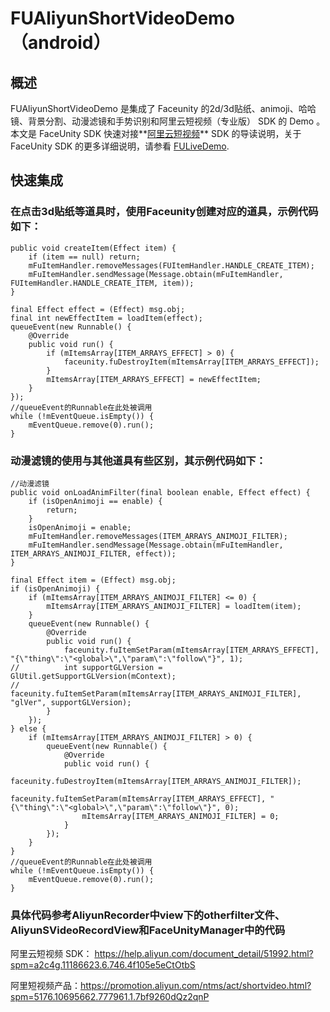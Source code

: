 #  FUAliyunShortVideoDemo（android）
## 概述

FUAliyunShortVideoDemo 是集成了 Faceunity 的2d/3d贴纸、animoji、哈哈镜、背景分割、动漫滤镜和手势识别和阿里云短视频（专业版） SDK 的 Demo 。 本文是 FaceUnity SDK 快速对接**[阿里云短视频](https://help.aliyun.com/document_detail/94329.html?spm=a2c4g.11186623.6.778.76b454bf0a4gyb)** SDK 的导读说明，关于 FaceUnity SDK 的更多详细说明，请参看 [FULiveDemo](https://github.com/Faceunity/FULiveDemoDroid/tree/dev).

## 快速集成
### 在点击3d贴纸等道具时，使用Faceunity创建对应的道具，示例代码如下：
```
public void createItem(Effect item) {
    if (item == null) return;
    mFuItemHandler.removeMessages(FUItemHandler.HANDLE_CREATE_ITEM);
    mFuItemHandler.sendMessage(Message.obtain(mFuItemHandler, FUItemHandler.HANDLE_CREATE_ITEM, item));
}
```
```
final Effect effect = (Effect) msg.obj;
final int newEffectItem = loadItem(effect);
queueEvent(new Runnable() {
    @Override
    public void run() {
        if (mItemsArray[ITEM_ARRAYS_EFFECT] > 0) {
            faceunity.fuDestroyItem(mItemsArray[ITEM_ARRAYS_EFFECT]);
        }
        mItemsArray[ITEM_ARRAYS_EFFECT] = newEffectItem;
    }
});
//queueEvent的Runnable在此处被调用
while (!mEventQueue.isEmpty()) {
    mEventQueue.remove(0).run();
}
```
### 动漫滤镜的使用与其他道具有些区别，其示例代码如下：
```
//动漫滤镜
public void onLoadAnimFilter(final boolean enable, Effect effect) {
    if (isOpenAnimoji == enable) {
        return;
    }
    isOpenAnimoji = enable;
    mFuItemHandler.removeMessages(ITEM_ARRAYS_ANIMOJI_FILTER);
    mFuItemHandler.sendMessage(Message.obtain(mFuItemHandler, ITEM_ARRAYS_ANIMOJI_FILTER, effect));
}
```
```
final Effect item = (Effect) msg.obj;
if (isOpenAnimoji) {
    if (mItemsArray[ITEM_ARRAYS_ANIMOJI_FILTER] <= 0) {
        mItemsArray[ITEM_ARRAYS_ANIMOJI_FILTER] = loadItem(item);
    }
    queueEvent(new Runnable() {
        @Override
        public void run() {
            faceunity.fuItemSetParam(mItemsArray[ITEM_ARRAYS_EFFECT], "{\"thing\":\"<global>\",\"param\":\"follow\"}", 1);
//          int supportGLVersion = GlUtil.getSupportGLVersion(mContext);
//          faceunity.fuItemSetParam(mItemsArray[ITEM_ARRAYS_ANIMOJI_FILTER], "glVer", supportGLVersion);
        }
    });
} else {
    if (mItemsArray[ITEM_ARRAYS_ANIMOJI_FILTER] > 0) {
        queueEvent(new Runnable() {
            @Override
            public void run() {
                faceunity.fuDestroyItem(mItemsArray[ITEM_ARRAYS_ANIMOJI_FILTER]);
                faceunity.fuItemSetParam(mItemsArray[ITEM_ARRAYS_EFFECT], "{\"thing\":\"<global>\",\"param\":\"follow\"}", 0);
                mItemsArray[ITEM_ARRAYS_ANIMOJI_FILTER] = 0;
            }
        });
    }
}
//queueEvent的Runnable在此处被调用
while (!mEventQueue.isEmpty()) {
    mEventQueue.remove(0).run();
}
```

### 具体代码参考AliyunRecorder中view下的otherfilter文件、AliyunSVideoRecordView和FaceUnityManager中的代码

阿里云短视频 SDK： https://help.aliyun.com/document_detail/51992.html?spm=a2c4g.11186623.6.746.4f105e5eCtOtbS

阿里短视频产品：https://promotion.aliyun.com/ntms/act/shortvideo.html?spm=5176.10695662.777961.1.7bf9260dQz2qnP